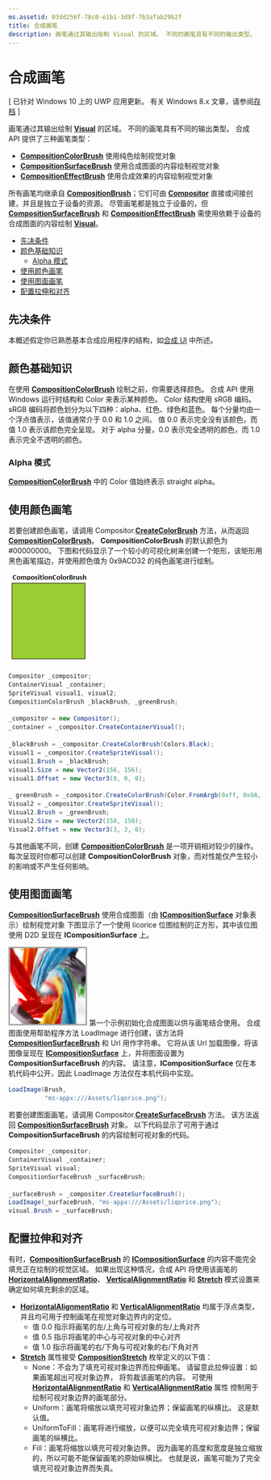 ```yaml
---
ms.assetid: 03dd256f-78c0-e1b1-3d9f-7b3afab29b2f
title: 合成画笔
description: 画笔通过其输出绘制 Visual 的区域。 不同的画笔具有不同的输出类型。
---
```

# 合成画笔

\[ 已针对 Windows 10 上的 UWP 应用更新。 有关 Windows 8.x 文章，请参阅[存档](http://go.microsoft.com/fwlink/p/?linkid=619132) \]

画笔通过其输出绘制 [**Visual**](https://msdn.microsoft.com/library/windows/apps/Dn706858) 的区域。 不同的画笔具有不同的输出类型。 合成 API 提供了三种画笔类型：

-   [
            **CompositionColorBrush**](https://msdn.microsoft.com/library/windows/apps/Mt589399) 使用纯色绘制视觉对象
-   [
            **CompositionSurfaceBrush**](https://msdn.microsoft.com/library/windows/apps/Mt589415) 使用合成图面的内容绘制视觉对象
-   [
            **CompositionEffectBrush**](https://msdn.microsoft.com/library/windows/apps/Mt589406) 使用合成效果的内容绘制视觉对象

所有画笔均继承自 [**CompositionBrush**](https://msdn.microsoft.com/library/windows/apps/Mt589398)；它们可由 [**Compositor**](https://msdn.microsoft.com/library/windows/apps/Dn706789) 直接或间接创建，并且是独立于设备的资源。 尽管画笔都是独立于设备的，但 [**CompositionSurfaceBrush**](https://msdn.microsoft.com/library/windows/apps/Mt589415) 和 [**CompositionEffectBrush**](https://msdn.microsoft.com/library/windows/apps/Mt589406) 需使用依赖于设备的合成图面的内容绘制 [**Visual**](https://msdn.microsoft.com/library/windows/apps/Dn706858)。

-   [先决条件](./composition-brushes.md#prerequisites)
-   [颜色基础知识](./composition-brushes.md#color-basics)
    -   [Alpha 模式](./composition-brushes.md#alpha-modes)
-   [使用颜色画笔](./composition-brushes.md#using-color-brush)
-   [使用图面画笔](./composition-brushes.md#using-surface-brush)
-   [配置拉伸和对齐](./composition-brushes.md#configuring-stretch-and-alignment)

## 先决条件

本概述假定你已熟悉基本合成应用程序的结构，如[合成 UI](visual-layer.md) 中所述。

## 颜色基础知识

在使用 [**CompositionColorBrush**](https://msdn.microsoft.com/library/windows/apps/Mt589399) 绘制之前，你需要选择颜色。 合成 API 使用 Windows 运行时结构和 Color 来表示某种颜色。 Color 结构使用 sRGB 编码。 sRGB 编码将颜色划分为以下四种：alpha、红色、绿色和蓝色。 每个分量均由一个浮点值表示，该值通常介于 0.0 和 1.0 之间。 值 0.0 表示完全没有该颜色，而值 1.0 表示该颜色完全呈现。 对于 alpha 分量，0.0 表示完全透明的颜色，而 1.0 表示完全不透明的颜色。

### Alpha 模式

[
            **CompositionColorBrush**](https://msdn.microsoft.com/library/windows/apps/Mt589399) 中的 Color 值始终表示 straight alpha。

## 使用颜色画笔

若要创建颜色画笔，请调用 Compositor.[**CreateColorBrush**](https://msdn.microsoft.com/en-us/library/windows/apps/windows.ui.composition.compositor.createcolorbrush.aspx) 方法，从而返回 [**CompositionColorBrush**](https://msdn.microsoft.com/library/windows/apps/Mt589399)。 **CompositionColorBrush** 的默认颜色为 \#00000000。 下图和代码显示了一个较小的可视化树来创建一个矩形，该矩形用黑色画笔描边，并使用颜色值为 0x9ACD32 的纯色画笔进行绘制。

![CompositionColorBrush](images/composition-compositioncolorbrush.png)
```cs
Compositor _compositor;
ContainerVisual _container;
SpriteVisual visual1, visual2;
CompositionColorBrush _blackBrush, _greenBrush; 

_compositor = new Compositor();
_container = _compositor.CreateContainerVisual();

_blackBrush = _compositor.CreateColorBrush(Colors.Black);
visual1 = _compositor.CreateSpriteVisual();
visual1.Brush = _blackBrush;
visual1.Size = new Vector2(156, 156);
visual1.Offset = new Vector3(0, 0, 0);

_ greenBrush = _compositor.CreateColorBrush(Color.FromArgb(0xff, 0x9A, 0xCD, 0x32));
Visual2 = _compositor.CreateSpriteVisual();
Visual2.Brush = _greenBrush;
Visual2.Size = new Vector2(150, 150);
Visual2.Offset = new Vector3(3, 3, 0);
```

与其他画笔不同，创建 [**CompositionColorBrush**](https://msdn.microsoft.com/library/windows/apps/Mt589399) 是一项开销相对较少的操作。 每次呈现时你都可以创建 **CompositionColorBrush** 对象，而对性能仅产生较小的影响或不产生任何影响。

## 使用图面画笔

[
            **CompositionSurfaceBrush**](https://msdn.microsoft.com/library/windows/apps/Mt589415) 使用合成图面（由 [**ICompositionSurface**](https://msdn.microsoft.com/library/windows/apps/Dn706819) 对象表示）绘制视觉对象 下图显示了一个使用 licorice 位图绘制的正方形，其中该位图使用 D2D 呈现在 **ICompositionSurface** 上。

![CompositionSurfaceBrush](images/composition-compositionsurfacebrush.png)
第一个示例初始化合成图面以供与画笔结合使用。 合成图面使用帮助程序方法 LoadImage 进行创建，该方法将 [**CompositionSurfaceBrush**](https://msdn.microsoft.com/library/windows/apps/Mt589415) 和 Url 用作字符串。 它将从该 Url 加载图像，将该图像呈现在 [**ICompositionSurface**](https://msdn.microsoft.com/library/windows/apps/Dn706819) 上，并将图面设置为 **CompositionSurfaceBrush** 的内容。 请注意，**ICompositionSurface** 仅在本机代码中公开，因此 LoadImage 方法仅在本机代码中实现。

```cs
LoadImage(Brush,
          "ms-appx:///Assets/liqorice.png");
```

若要创建图面画笔，请调用 Compositor.[**CreateSurfaceBrush**](https://msdn.microsoft.com/en-us/library/windows/apps/windows.ui.composition.compositor.createsurfacebrush.aspx) 方法。 该方法返回 [**CompositionSurfaceBrush**](https://msdn.microsoft.com/library/windows/apps/Mt589415) 对象。 以下代码显示了可用于通过 **CompositionSurfaceBrush** 的内容绘制可视对象的代码。

```cs
Compositor _compositor;
ContainerVisual _container;
SpriteVisual visual;
CompositionSurfaceBrush _surfaceBrush;

_surfaceBrush = _compositor.CreateSurfaceBrush();
LoadImage(_surfaceBrush, "ms-appx:///Assets/liqorice.png");
visual.Brush = _surfaceBrush;
```

## 配置拉伸和对齐

有时，[**CompositionSurfaceBrush**](https://msdn.microsoft.com/library/windows/apps/Mt589415) 的 [**ICompositionSurface**](https://msdn.microsoft.com/library/windows/apps/Dn706819) 的内容不能完全填充正在绘制的视觉区域。 如果出现这种情况，合成 API 将使用该画笔的 [**HorizontalAlignmentRatio**](https://msdn.microsoft.com/en-us/library/windows/apps/windows.ui.composition.compositionsurfacebrush.horizontalalignmentratio.aspx)、 [**VerticalAlignmentRatio**](https://msdn.microsoft.com/library/windows/apps/windows.ui.composition.compositionsurfacebrush.verticalalignmentratio) 和 [**Stretch**](https://msdn.microsoft.com/library/windows/apps/windows.ui.composition.compositionsurfacebrush.stretch) 模式设置来确定如何填充剩余的区域。

-   [
            **HorizontalAlignmentRatio**](https://msdn.microsoft.com/en-us/library/windows/apps/windows.ui.composition.compositionsurfacebrush.horizontalalignmentratio.aspx) 和 [**VerticalAlignmentRatio**](https://msdn.microsoft.com/library/windows/apps/windows.ui.composition.compositionsurfacebrush.verticalalignmentratio) 均属于浮点类型，并且均可用于控制画笔在视觉对象边界内的定位。
    -   值 0.0 指示将画笔的左/上角与可视对象的左/上角对齐
    -   值 0.5 指示将画笔的中心与可视对象的中心对齐
    -   值 1.0 指示将画笔的右/下角与可视对象的右/下角对齐
-   [
            **Stretch**](https://msdn.microsoft.com/library/windows/apps/windows.ui.composition.compositionsurfacebrush.stretch) 属性接受 [**CompositionStretch**](https://msdn.microsoft.com/library/windows/apps/Dn706786) 枚举定义的以下值：
    -   None：不会为了填充可视对象边界而拉伸画笔。 请留意此拉伸设置：如果画笔超出可视对象边界， 将剪裁该画笔的内容。 可使用 [**HorizontalAlignmentRatio**](https://msdn.microsoft.com/en-us/library/windows/apps/windows.ui.composition.compositionsurfacebrush.horizontalalignmentratio.aspx) 和 [**VerticalAlignmentRatio**](https://msdn.microsoft.com/library/windows/apps/windows.ui.composition.compositionsurfacebrush.verticalalignmentratio) 属性 控制用于绘制可视对象边界的画笔部分。
    -   Uniform：画笔将缩放以填充可视对象边界；保留画笔的纵横比。 这是默认值。
    -   UniformToFill：画笔将进行缩放，以便可以完全填充可视对象边界；保留画笔的纵横比。
    -   Fill：画笔将缩放以填充可视对象边界。 因为画笔的高度和宽度是独立缩放的，所以可能不能保留画笔的原始纵横比。 也就是说，画笔可能为了完全填充可视对象边界而失真。

 

 






<!--HONumber=Mar16_HO1-->



